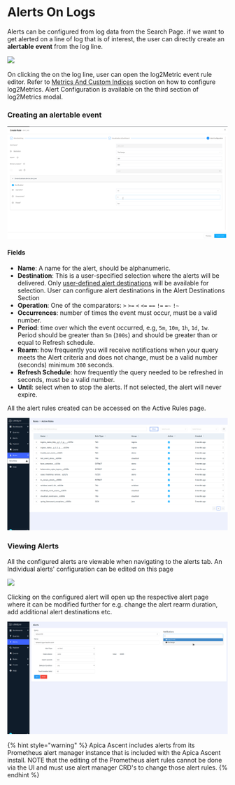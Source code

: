 # Alerts On Logs

Alerts can be configured from log data from the Search Page. if we want to get alerted on a line of log that is of interest, the user can directly create an **alertable** **event** from the log line.

![](<../.gitbook/assets/image (117).png>)

On clicking the <img src="../.gitbook/assets/Screen Shot 2020-08-11 at 5.34.40 PM.png" alt="" data-size="original">on the log line, user can open the log2Metric event rule editor. Refer to [Metrics And Custom Indices](../log-management/metrics-and-custom-indices.md) section on how to configure log2Metrics. Alert Configuration is available on the third section of log2Metrics modal.

### Creating an alertable event

![](<../.gitbook/assets/image (48) (1).png>)

#### Fields

* **Name**: A name for the alert, should be alphanumeric.
* **Destination**: This is a user-specified selection where the alerts will be delivered. Only [user-defined alert destinations](../integrations/list-of-integrations/alert-destinations/) will be available for selection. User can configure alert destinations in the Alert Destinations Section
* **Operation**: One of the comparators: `>` `>=` `<` `<=` `==` `!=` `=~` `!~`
* **Occurrences**: number of times the event must occur, must be a valid number.
* **Period**: time over which the event occurred, e.g, `5m`, `10m`, `1h`, `1d`, `1w`. Period should be greater than `5m` (`300s`) and should be greater than or equal to Refresh schedule.
* **Rearm**: how frequently you will receive notifications when your query meets the Alert criteria and does not change, must be a valid number (seconds) minimum `300` seconds.
* **Refresh Schedule**: how frequently the query needed to be refreshed in seconds, must be a valid number.
* **Until**: select when to stop the alerts. If not selected, the alert will never expire.

All the alert rules created can be accessed on the Active Rules page.

![](<../.gitbook/assets/image (14) (1) (1) (1) (1).png>)

### Viewing Alerts

All the configured alerts are viewable when navigating to the alerts tab. An Individual alerts' configuration can be edited on this page

![](<../.gitbook/assets/image (113).png>)

Clicking on the configured alert will open up the respective alert page where it can be modified further for e.g. change the alert rearm duration, add additional alert destinations etc.

![](<../.gitbook/assets/image (36) (1).png>)

{% hint style="warning" %}
Apica Ascent includes alerts from its Prometheus alert manager instance that is included with the Apica Ascent install. NOTE that the editing of the Prometheus alert rules cannot be done via the UI and must use alert manager CRD's to change those alert rules.
{% endhint %}

